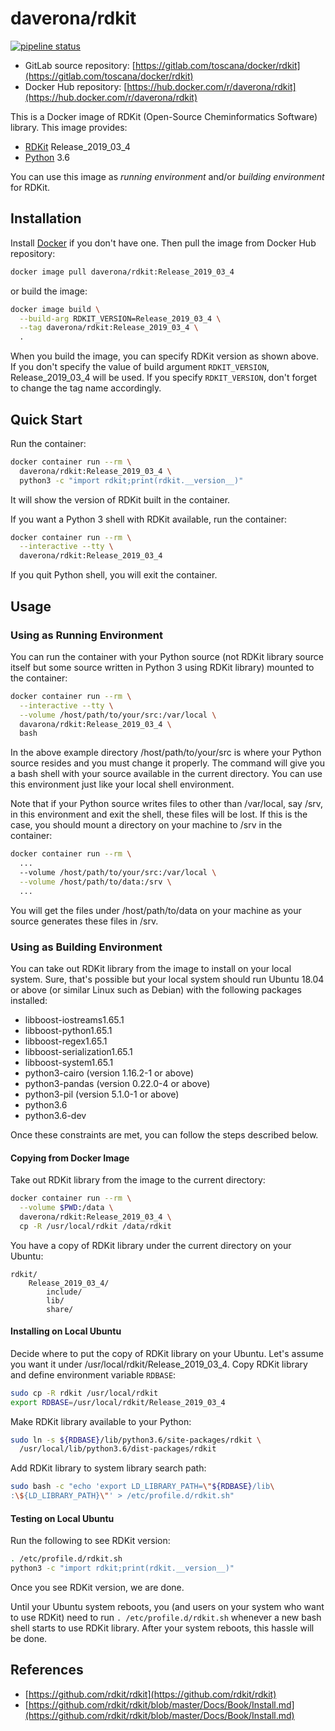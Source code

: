 # daverona/rdkit

[![pipeline status](https://gitlab.com/toscana/docker/rdkit/badges/master/pipeline.svg)](https://gitlab.com/toscana/docker/rdkit/commits/master)

* GitLab source repository: [https://gitlab.com/toscana/docker/rdkit](https://gitlab.com/toscana/docker/rdkit)
* Docker Hub repository: [https://hub.docker.com/r/daverona/rdkit](https://hub.docker.com/r/daverona/rdkit)

This is a Docker image of RDKit (Open-Source Cheminformatics Software) library. This image provides:

* [RDKit](https://github.com/rdkit/rdkit) Release_2019_03_4
* [Python](https://www.python.org/) 3.6

You can use this image as *running environment* and/or *building environment* for RDKit.

## Installation

Install [Docker](https://hub.docker.com/search/?type=edition&offering=community)
if you don't have one. Then pull the image from Docker Hub repository:

```bash
docker image pull daverona/rdkit:Release_2019_03_4
```

or build the image:

```bash
docker image build \
  --build-arg RDKIT_VERSION=Release_2019_03_4 \
  --tag daverona/rdkit:Release_2019_03_4 \
  .
```

When you build the image, you can specify RDKit version as shown above.
If you don't specify the value of build argument `RDKIT_VERSION`,
Release_2019_03_4 will be used. If you specify `RDKIT_VERSION`, don't forget
to change the tag name accordingly.

## Quick Start

Run the container:

```bash
docker container run --rm \
  daverona/rdkit:Release_2019_03_4 \
  python3 -c "import rdkit;print(rdkit.__version__)"
```

It will show the version of RDKit built in the container.

If you want a Python 3 shell with RDKit available, run the container:

```bash
docker container run --rm \
  --interactive --tty \
  daverona/rdkit:Release_2019_03_4
```

If you quit Python shell, you will exit the container.

## Usage

### Using as Running Environment

You can run the container with your Python source (not RDKit library source
itself but some source written in Python 3 using RDKit library) mounted to the
container:

```bash
docker container run --rm \
  --interactive --tty \
  --volume /host/path/to/your/src:/var/local \
  davarona/rdkit:Release_2019_03_4 \
  bash
```

In the above example directory /host/path/to/your/src is where your Python
source resides and you must change it properly. The command will give you
a bash shell with your source available in the current directory.
You can use this environment just like your local shell environment.

Note that if your Python source writes files to other than /var/local, say /srv,
in this environment and exit the shell, these files will be lost. If this is the
case, you should mount a directory on your machine to /srv in the container:

```bash
docker container run --rm \
  ...
  --volume /host/path/to/your/src:/var/local \
  --volume /host/path/to/data:/srv \
  ...
```

You will get the files under /host/path/to/data on your machine as your source
generates these files in /srv.

### Using as Building Environment

You can take out RDKit library from the image to install on your local system.
Sure, that's possible but your local system should run Ubuntu 18.04 or above
(or similar Linux such as Debian) with the following packages installed:

* libboost-iostreams1.65.1
* libboost-python1.65.1
* libboost-regex1.65.1
* libboost-serialization1.65.1
* libboost-system1.65.1
* python3-cairo (version 1.16.2-1 or above)
* python3-pandas (version 0.22.0-4 or above)
* python3-pil (version 5.1.0-1 or above)
* python3.6
* python3.6-dev

Once these constraints are met, you can follow the steps described below.

#### Copying from Docker Image

Take out RDKit library from the image to the current directory:

```bash
docker container run --rm \
  --volume $PWD:/data \
  daverona/rdkit:Release_2019_03_4 \
  cp -R /usr/local/rdkit /data/rdkit
```

You have a copy of RDKit library under the current directory on your Ubuntu:

```text
rdkit/
    Release_2019_03_4/
        include/
        lib/
        share/
```

#### Installing on Local Ubuntu

Decide where to put the copy of RDKit library on your Ubuntu. Let's assume
you want it under /usr/local/rdkit/Release_2019_03_4. Copy RDKit library and
define environment variable `RDBASE`:

```bash
sudo cp -R rdkit /usr/local/rdkit
export RDBASE=/usr/local/rdkit/Release_2019_03_4
```

Make RDKit library available to your Python:

```bash
sudo ln -s ${RDBASE}/lib/python3.6/site-packages/rdkit \
  /usr/local/lib/python3.6/dist-packages/rdkit
```

Add RDKit library to system library search path:

```bash
sudo bash -c "echo 'export LD_LIBRARY_PATH=\"${RDBASE}/lib\
:\${LD_LIBRARY_PATH}\"' > /etc/profile.d/rdkit.sh"
```
#### Testing on Local Ubuntu

Run the following to see RDKit version:

```bash
. /etc/profile.d/rdkit.sh
python3 -c "import rdkit;print(rdkit.__version__)"
```

Once you see RDKit version, we are done.

Until your Ubuntu system reboots, you (and users on your system who want to use
RDKit) need to run `. /etc/profile.d/rdkit.sh` whenever a new bash shell starts
to use RDKit library. After your system reboots, this hassle will be done.

## References

* [https://github.com/rdkit/rdkit](https://github.com/rdkit/rdkit)
* [https://github.com/rdkit/rdkit/blob/master/Docs/Book/Install.md](https://github.com/rdkit/rdkit/blob/master/Docs/Book/Install.md)
